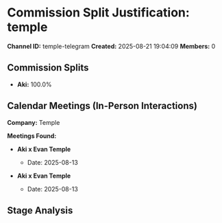 # Commission Split Justification: temple

**Channel ID:** temple-telegram
**Created:** 2025-08-21 19:04:09
**Members:** 0

## Commission Splits

- **Aki:** 100.0%

## Calendar Meetings (In-Person Interactions)

**Company:** Temple

**Meetings Found:**

- **Aki x Evan Temple**
  - Date: 2025-08-13

- **Aki x Evan Temple**
  - Date: 2025-08-13

## Stage Analysis

